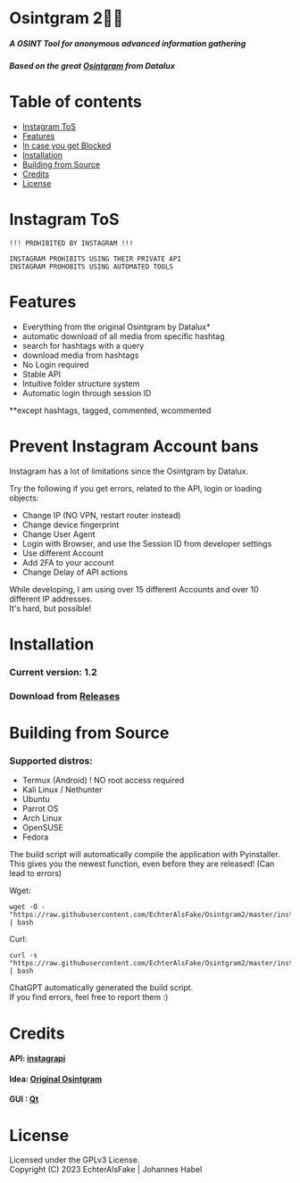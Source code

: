 # Osintgram 2🔎📸

##### A *OSINT* Tool for anonymous advanced information gathering
##### Based on the great [Osintgram](https://github.com/Datalux/Osintgram) from Datalux

# Table of contents

- [Instagram ToS](#instagram-tos)
- [Features](#features)
- [In case you get Blocked](#block)
- [Installation](#installation)
- [Building from Source](#building-from-source)
- [Credits](#credits)
- [License](#license)

# Instagram ToS
 ```
!!! PROHIBITED BY INSTAGRAM !!!

INSTAGRAM PROHIBITS USING THEIR PRIVATE API
INSTAGRAM PROHOBITS USING AUTOMATED TOOLS
```

# Features

- Everything from the original Osintgram by Datalux*
- automatic download of all media from specific hashtag
- search for hashtags with a query
- download media from hashtags
- No Login required
- Stable API
- Intuitive folder structure system
- Automatic login through session ID

**except hashtags, tagged, commented, wcommented

# Prevent Instagram Account bans

Instagram has a lot of limitations since the Osintgram by Datalux.

Try the following if you get errors, related to the API, login or loading objects:

- Change IP (NO VPN, restart router instead)
- Change device fingerprint
- Change User Agent
- Login with Browser, and use the Session ID from developer settings
- Use different Account
- Add 2FA to your account
- Change Delay of API actions

While developing, I am using over 15 different Accounts and over 10 different IP addresses.
<br>It's hard, but possible!


# Installation

### Current version: 1.2
### Download from [Releases](https://github.com/EchterAlsFake/Osintgram2/releases)

# Building from Source
### Supported distros:

- Termux (Android)  ! NO root access required
- Kali Linux / Nethunter
- Ubuntu
- Parrot OS
- Arch Linux
- OpenSUSE
- Fedora

The build script will automatically compile the application with Pyinstaller.
<br>This gives you the newest function, even before they are released! (Can lead to errors)

Wget:
``` 
wget -O - "https://raw.githubusercontent.com/EchterAlsFake/Osintgram2/master/install.sh" | bash
``` 
Curl:
``` 
curl -s "https://raw.githubusercontent.com/EchterAlsFake/Osintgram2/master/install.sh" | bash
``` 

ChatGPT automatically generated the build script.
<br>If you find errors, feel free to report them :) 


# Credits

#### API: [instagrapi](https://github.com/subzeroid/instagrapi)
#### Idea: [Original Osintgram](https://github.com/datalux/Osintgram)
#### GUI : [Qt](https://qt.io)
# License

Licensed under the GPLv3 License.
<br>Copyright (C) 2023 EchterAlsFake | Johannes Habel
